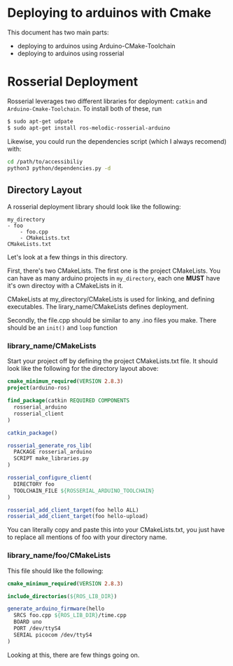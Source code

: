# Deploying to arduinos with Cmake 
This document has two main parts: 
- deploying to arduinos using Arduino-CMake-Toolchain  
- deploying to arduinos using rosserial  

# Rosserial Deployment  
Rosserial leverages two different libraries for deployment: `catkin` and `Arduino-Cmake-Toolchain`. To install both of these, run 
```BASH 
$ sudo apt-get udpate
$ sudo apt-get install ros-melodic-rosserial-arduino
```
Likewise, you could run the dependencies script (which I always recomend) with: 
```BASH
cd /path/to/accessibiliy
python3 python/dependencies.py -d
```

## Directory Layout 
A rosserial deployment library should look like the following: 
```
my_directory
- foo
    - foo.cpp 
    - CMakeLists.txt 
CMakeLists.txt  
``` 
Let's look at a few things in this directory. 

First, there's two CMakeLists. The first one is the project CMakeLists. You can have as many arduino projects in `my_directory`, each one **MUST** have it's own directoy with a CMakeLists in it. 

CMakeLists at my_directory/CMakeLists is used for linking, and defining executables. The lirary_name/CMakeLists defines deployment. 

Secondly, the file.cpp should be similar to any .ino files you make. There should be an `init()` and `loop` function  

### library_name/CMakeLists 
Start your project off by defining the project CMakeLists.txt file. It should look like the following for the directory layout above:
```CMAKE
cmake_minimum_required(VERSION 2.8.3)
project(arduino-ros)

find_package(catkin REQUIRED COMPONENTS
  rosserial_arduino
  rosserial_client
)

catkin_package()

rosserial_generate_ros_lib(
  PACKAGE rosserial_arduino
  SCRIPT make_libraries.py
)

rosserial_configure_client(
  DIRECTORY foo
  TOOLCHAIN_FILE ${ROSSERIAL_ARDUINO_TOOLCHAIN}
)

rosserial_add_client_target(foo hello ALL)
rosserial_add_client_target(foo hello-upload)
```
You can literally copy and paste this into your CMakeLists.txt, you just have to replace all mentions of foo with your directory name.

### library_name/foo/CMakeLists 
This file should like the following: 
```CMAKE
cmake_minimum_required(VERSION 2.8.3)

include_directories(${ROS_LIB_DIR})

generate_arduino_firmware(hello
  SRCS foo.cpp ${ROS_LIB_DIR}/time.cpp
  BOARD uno
  PORT /dev/ttyS4
  SERIAL picocom /dev/ttyS4
)
```
Looking at this, there are few things going on. 